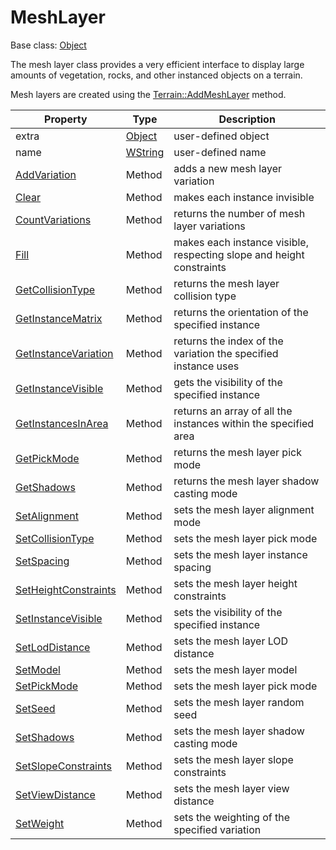 # MeshLayer

Base class: [Object](Object.md)

The mesh layer class provides a very efficient interface to display large amounts of vegetation, rocks, and other instanced objects on a terrain.

Mesh layers are created using the [Terrain::AddMeshLayer](Terrain_AddMeshLayer.md) method.

| Property | Type | Description |
| --- | --- | --- |
| extra | [Object](Object.md) | user-defined object |
| name | [WString](WString.md) | user-defined name |
| [AddVariation](MeshLayer_AddVariation.md) | Method | adds a new mesh layer variation |
| [Clear](MeshLayer_Clear.md) | Method | makes each instance invisible |
| [CountVariations](Mesh_CountVariations.md) | Method | returns the number of mesh layer variations |
| [Fill](MeshLayer_Fill.md) | Method | makes each instance visible, respecting slope and height constraints |
| [GetCollisionType](MeshLayer_GetCollisionType.md) | Method | returns the mesh layer collision type |
| [GetInstanceMatrix](MeshLayer_GetInstanceMatrix.md) | Method | returns the orientation of the specified instance |
| [GetInstanceVariation](MeshLayer_GetInstanceVariation.md) | Method | returns the index of the variation the specified instance uses |
| [GetInstanceVisible](MeshLayer_GetInstanceVisible.md) | Method | gets the visibility of the specified instance |
| [GetInstancesInArea](MeshLayer_GetInstancesInArea.md) | Method | returns an array of all the instances within the specified area |
| [GetPickMode](MeshLayer_GetPickMode.md) | Method | returns the mesh layer pick mode |
| [GetShadows](MeshLayer_GetShadows.md) | Method | returns the mesh layer shadow casting mode |
| [SetAlignment](MeshLayer_SetAlignment.md) | Method | sets the mesh layer alignment mode |
| [SetCollisionType](MeshLayer_SetCollisionType.md) | Method | sets the mesh layer pick mode |
| [SetSpacing](MeshLayer_SetSpacing.md) | Method | sets the mesh layer instance spacing |
| [SetHeightConstraints](MeshLayer_SetHeightConstraints.md) | Method | sets the mesh layer height constraints |
| [SetInstanceVisible](MeshLayer_SetInstanceVisible.md) | Method | sets the visibility of the specified instance |
| [SetLodDistance](MeshLayer_SetLodDistance.md) | Method | sets the mesh layer LOD distance |
| [SetModel](MeshLayer_SetModel.md) | Method | sets the mesh layer model |
| [SetPickMode](MeshLayer_SetPickMode.md) | Method | sets the mesh layer pick mode |
| [SetSeed](MeshLayer_SetSeed.md) | Method | sets the mesh layer random seed |
| [SetShadows](MeshLayer_SetShadows.md) | Method | sets the mesh layer shadow casting mode |
| [SetSlopeConstraints](MeshLayer_SetSlopeConstraints.md) | Method | sets the mesh layer slope constraints |
| [SetViewDistance](MeshLayer_SetViewDistance.md) | Method | sets the mesh layer view distance |
| [SetWeight](MeshLayer_SetWeight.md) | Method | sets the weighting of the specified variation |
